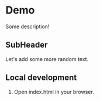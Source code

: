 # Demo

Some description!

## SubHeader

Let's add some more random text.

## Local development

1. Open index.html in your browser.

